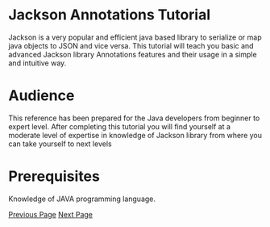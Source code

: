 # Jackson Annotations Tutorial
Jackson is a very popular and efficient java based library to serialize or map java objects to JSON and vice versa. This tutorial will teach you basic and advanced Jackson library Annotations features and their usage in a simple and intuitive way.

# Audience
This reference has been prepared for the Java developers from beginner to expert level. After completing this tutorial you will find yourself at a moderate level of expertise in knowledge of Jackson library from where you can take yourself to next levels

# Prerequisites
Knowledge of JAVA programming language.


[Previous Page](../jackson_annotations/index.md) [Next Page](../jackson_annotations/jackson_annotations_jsonanygetter.md) 
